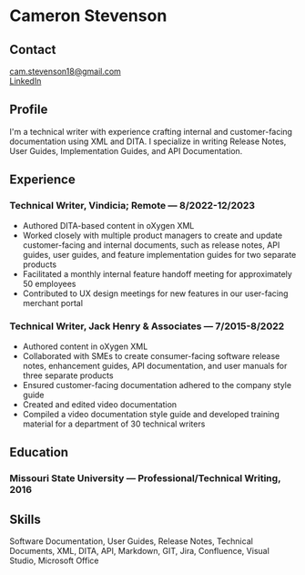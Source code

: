 # Cameron Stevenson
## Contact
<cam.stevenson18@gmail.com> <br>
[LinkedIn](www.linkedin.com/in/cam-stevenson)
## Profile
I'm a technical writer with experience crafting internal and customer-facing documentation using XML and DITA. I specialize in writing Release Notes, User Guides, Implementation Guides, and API Documentation.
## Experience
### Technical Writer, Vindicia; Remote — 8/2022-12/2023
- Authored DITA-based content in oXygen XML
- Worked closely with multiple product managers to create and update customer-facing and internal documents, such as release notes, API guides, user guides, and feature implementation guides for two separate products
- Facilitated a monthly internal feature handoff meeting for approximately 50 employees
- Contributed to UX design meetings for new features in our user-facing merchant portal
### Technical Writer, Jack Henry & Associates — 7/2015-8/2022
- Authored content in oXygen XML
- Collaborated with SMEs to create consumer-facing software release notes, enhancement guides, API documentation, and user manuals for three separate products
- Ensured customer-facing documentation adhered to the company style guide 
- Created and edited video documentation
- Compiled a video documentation style guide and developed training material for a department of 30 technical writers
## Education
### Missouri State University — Professional/Technical Writing, 2016
## Skills
Software Documentation, User Guides, Release Notes, Technical Documents, XML, DITA, API, Markdown, GIT, Jira, Confluence, Visual Studio, Microsoft Office
